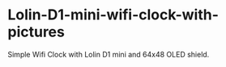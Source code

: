 # Lolin-D1-mini-wifi-clock-with-pictures
Simple Wifi Clock with Lolin D1 mini and 64x48 OLED shield.
